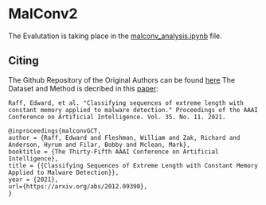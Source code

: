 # MalConv2
The Evalutation is taking place in the [malconv_analysis.ipynb](https://github.com/XSnelliusX/BA-Ransomware-Detection-Code/blob/main/MalConv2/malconv_analysis.ipynb) file.

## Citing
The Github Repository of the Original Authors can be found [here](https://github.com/FutureComputing4AI/MalConv2)
The Dataset and Method is decribed in this [paper](https://ojs.aaai.org/index.php/AAAI/article/view/17131):

```
Raff, Edward, et al. "Classifying sequences of extreme length with constant memory applied to malware detection." Proceedings of the AAAI Conference on Artificial Intelligence. Vol. 35. No. 11. 2021.

@inproceedings{malconvGCT,
author = {Raff, Edward and Fleshman, William and Zak, Richard and Anderson, Hyrum and Filar, Bobby and Mclean, Mark},
booktitle = {The Thirty-Fifth AAAI Conference on Artificial Intelligence},
title = {{Classifying Sequences of Extreme Length with Constant Memory Applied to Malware Detection}},
year = {2021},
url={https://arxiv.org/abs/2012.09390},
}
```
